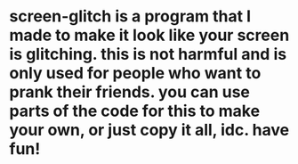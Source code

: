 # screen-glitch is a program that I made to make it look like your screen is glitching. this is not harmful and is only used for people who want to prank their friends. you can use parts of the code for this to make your own, or just copy it all, idc. have fun!
